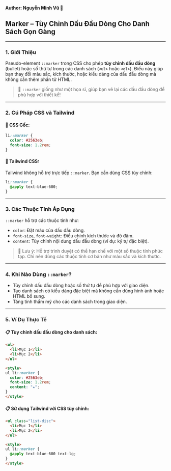 **Author: Nguyễn Minh Vũ 📘**

## Marker – Tùy Chỉnh Dấu Đầu Dòng Cho Danh Sách Gọn Gàng

---

### 1. **Giới Thiệu**

Pseudo-element `::marker` trong CSS cho phép **tùy chỉnh dấu đầu dòng** (bullet) hoặc số thứ tự trong các danh sách (`<ul>` hoặc `<ol>`). Điều này giúp bạn thay đổi màu sắc, kích thước, hoặc kiểu dáng của dấu đầu dòng mà không cần thêm phần tử HTML.

> 🎨 `::marker` giống như một họa sĩ, giúp bạn vẽ lại các dấu đầu dòng để phù hợp với thiết kế!

---

### 2. **Cú Pháp CSS và Tailwind**

#### 📌 CSS Gốc:

```css
li::marker {
  color: #2563eb;
  font-size: 1.2rem;
}
```

#### 📌 Tailwind CSS:

Tailwind không hỗ trợ trực tiếp `::marker`. Bạn cần dùng CSS tùy chỉnh:

```css
li::marker {
  @apply text-blue-600;
}
```

---

### 3. **Các Thuộc Tính Áp Dụng**

`::marker` hỗ trợ các thuộc tính như:

- `color`: Đặt màu của dấu đầu dòng.
- `font-size`, `font-weight`: Điều chỉnh kích thước và độ đậm.
- `content`: Tùy chỉnh nội dung dấu đầu dòng (ví dụ: ký tự đặc biệt).

> 🧠 Lưu ý: Hỗ trợ trình duyệt có thể hạn chế với một số thuộc tính phức tạp. Chỉ nên dùng các thuộc tính cơ bản như màu sắc và kích thước.

---

### 4. **Khi Nào Dùng `::marker`?**

- Tùy chỉnh dấu đầu dòng hoặc số thứ tự để phù hợp với giao diện.
- Tạo danh sách có kiểu dáng đặc biệt mà không cần dùng hình ảnh hoặc HTML bổ sung.
- Tăng tính thẩm mỹ cho các danh sách trong giao diện.

---

### 5. **Ví Dụ Thực Tế**

#### 📋 Tùy chỉnh dấu đầu dòng cho danh sách:

```html
<ul>
  <li>Mục 1</li>
  <li>Mục 2</li>
</ul>

<style>
ul li::marker {
  color: #2563eb;
  font-size: 1.2rem;
  content: "★";
}
</style>
```

#### 📋 Sử dụng Tailwind với CSS tùy chỉnh:

```html
<ul class="list-disc">
  <li>Mục 1</li>
  <li>Mục 2</li>
</ul>

<style>
ul li::marker {
  @apply text-blue-600 text-lg;
}
</style>
```